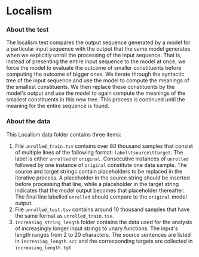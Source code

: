# Localism

### About the test

The localism test compares the output sequence generated by a model for a particular input sequence with the output that the same model generates when we explicitly unroll the processing of the input sequence.
That is, instead of presenting the entire input sequence to the model at once, we force the model to evaluate the outcome of smaller constituents before computing the outcome of bigger ones.
We iterate through the syntactic tree of the input sequence and use the model to compute the meanings of the smallest constituents.
We then replace these constituents by the model's output and use the model to again compute the meanings of the smallest constituents in this new tree.
This process is continued until the meaning for the entire sequence is found.

### About the data

This Localism data folder contains three items:
1. File `unrolled_train.tsv` contains over 80 thousand samples that consist of multiple lines of the following format: `label\tsource\ttarget`.
   The label is either `unrolled` or `original`. Consecutive instances of `unrolled` followed by one instance of `original` constitute one data sample.
   The source and target strings contain placeholders to be replaced in the iterative process.
   A placeholder in the source string should be inserted before processing that line, while a placeholder in the target string indicates that the model output becomes that placeholder thereafter.
   The final line labelled `unrolled` should compare to the `original` model output.
2. File `unrolled_test.tsv` contains around 10 thousand samples that have the same format as `unrolled_train.tsv`.
3. `increasing_string_length` folder contains the data used for the analysis of increasingly longer input strings to unary functions. The input's length ranges from 2 to 20 characters. The source sentences are listed in `increasing_length.src` and the corresponding targets are collected in `increasing_length.tgt`.